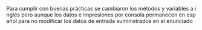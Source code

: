 Para cumplir con buenas prácticas se cambiaron los métodos y variables a inglés pero aunque los datos e impresiones por consola permanecen en español para no modificar los datos de entrada suministrados en el enunciado